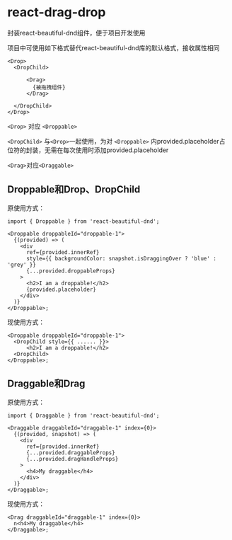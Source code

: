 # react-drag-drop
封装react-beautiful-dnd组件，便于项目开发使用

项目中可使用如下格式替代react-beautiful-dnd库的默认格式，接收属性相同

	<Drop>
      <DropChild>
 
          <Drag>
            {被拖拽组件}
          </Drag>
          
      </DropChild>
    </Drop>
    
    

```<Drop>``` 对应 ```<Droppable>```

```<DropChild>``` 与```<Drop>```一起使用，为对 ```<Droppable>``` 内provided.placeholder占位符的封装，无需在每次使用时添加provided.placeholder

```<Drag>```对应```<Draggable>```

<h2>Droppable和Drop、DropChild</h2>
原使用方式：

```
import { Droppable } from 'react-beautiful-dnd';

<Droppable droppableId="droppable-1">
  {(provided) => (
    <div
      ref={provided.innerRef}
      style={{ backgroundColor: snapshot.isDraggingOver ? 'blue' : 'grey' }}
      {...provided.droppableProps}
    >
      <h2>I am a droppable!</h2>
      {provided.placeholder}
    </div>
  )}
</Droppable>;
```

现使用方式：

```
<Droppable droppableId="droppable-1">
  <DropChild style={{ ...... }}>
      <h2>I am a droppable!</h2>
  <DropChild>
</Droppable>;
```

<h2>Draggable和Drag</h2>

原使用方式：

```
import { Draggable } from 'react-beautiful-dnd';

<Draggable draggableId="draggable-1" index={0}>
  {(provided, snapshot) => (
    <div
      ref={provided.innerRef}
      {...provided.draggableProps}
      {...provided.dragHandleProps}
    >
      <h4>My draggable</h4>
    </div>
  )}
</Draggable>;
```

现使用方式：

```
<Drag draggableId="draggable-1" index={0}>
  n<h4>My draggable</h4>
</Draggable>;
```
